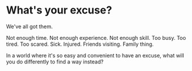# What's your excuse?

We've all got them.

Not enough time. Not enough experience. Not enough skill. Too busy. Too tired. Too scared. Sick. Injured. Friends visiting. Family thing.

In a world where it's so easy and convenient to have an excuse, what will you do differently to find a way instead?
